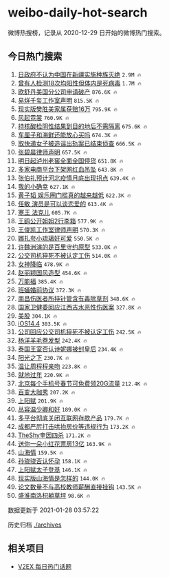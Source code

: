 # weibo-daily-hot-search

微博热搜榜，记录从 2020-12-29 日开始的微博热门搜索。

## 今日热门搜索

<!-- BEGIN -->

1. [日政府不认为中国在新疆实施种族灭绝](https://s.weibo.com/weibo?q=%23%E6%97%A5%E6%94%BF%E5%BA%9C%E4%B8%8D%E8%AE%A4%E4%B8%BA%E4%B8%AD%E5%9B%BD%E5%9C%A8%E6%96%B0%E7%96%86%E5%AE%9E%E6%96%BD%E7%A7%8D%E6%97%8F%E7%81%AD%E7%BB%9D%23&Refer=top) `2.9M 🔥`
1. [曾有人检测18次均阳性但体内是死病毒](https://s.weibo.com/weibo?q=%23%E6%9B%BE%E6%9C%89%E4%BA%BA%E6%A3%80%E6%B5%8B18%E6%AC%A1%E5%9D%87%E9%98%B3%E6%80%A7%E4%BD%86%E4%BD%93%E5%86%85%E6%98%AF%E6%AD%BB%E7%97%85%E6%AF%92%23&Refer=top) `1.7M 🔥`
1. [欧舒丹美国分公司申请破产](https://s.weibo.com/weibo?q=%23%E6%AC%A7%E8%88%92%E4%B8%B9%E7%BE%8E%E5%9B%BD%E5%88%86%E5%85%AC%E5%8F%B8%E7%94%B3%E8%AF%B7%E7%A0%B4%E4%BA%A7%23&Refer=top) `876.6K 🔥`
1. [易烊千玺工作室声明](https://s.weibo.com/weibo?q=%23%E6%98%93%E7%83%8A%E5%8D%83%E7%8E%BA%E5%B7%A5%E4%BD%9C%E5%AE%A4%E5%A3%B0%E6%98%8E%23&Refer=top) `815.5K 🔥`
1. [现实版樊胜美家属获赔16万](https://s.weibo.com/weibo?q=%23%E7%8E%B0%E5%AE%9E%E7%89%88%E6%A8%8A%E8%83%9C%E7%BE%8E%E5%AE%B6%E5%B1%9E%E8%8E%B7%E8%B5%9416%E4%B8%87%23&Refer=top) `795.9K 🔥`
1. [风起霓裳](https://s.weibo.com/weibo?q=%E9%A3%8E%E8%B5%B7%E9%9C%93%E8%A3%B3&Refer=top) `760.9K 🔥`
1. [持核酸检阴性结果到目的地后不需隔离](https://s.weibo.com/weibo?q=%23%E6%8C%81%E6%A0%B8%E9%85%B8%E6%A3%80%E9%98%B4%E6%80%A7%E7%BB%93%E6%9E%9C%E5%88%B0%E7%9B%AE%E7%9A%84%E5%9C%B0%E5%90%8E%E4%B8%8D%E9%9C%80%E9%9A%94%E7%A6%BB%23&Refer=top) `675.6K 🔥`
1. [车厘子和海鲜还能放心买吗](https://s.weibo.com/weibo?q=%23%E8%BD%A6%E5%8E%98%E5%AD%90%E5%92%8C%E6%B5%B7%E9%B2%9C%E8%BF%98%E8%83%BD%E6%94%BE%E5%BF%83%E4%B9%B0%E5%90%97%23&Refer=top) `674.3K 🔥`
1. [取快递女子被造谣出轨案已结束侦查](https://s.weibo.com/weibo?q=%23%E5%8F%96%E5%BF%AB%E9%80%92%E5%A5%B3%E5%AD%90%E8%A2%AB%E9%80%A0%E8%B0%A3%E5%87%BA%E8%BD%A8%E6%A1%88%E5%B7%B2%E7%BB%93%E6%9D%9F%E4%BE%A6%E6%9F%A5%23&Refer=top) `666.5K 🔥`
1. [张碧晨律师声明](https://s.weibo.com/weibo?q=%23%E5%BC%A0%E7%A2%A7%E6%99%A8%E5%BE%8B%E5%B8%88%E5%A3%B0%E6%98%8E%23&Refer=top) `657.5K 🔥`
1. [明日起泸州老窖全面全国停货](https://s.weibo.com/weibo?q=%23%E6%98%8E%E6%97%A5%E8%B5%B7%E6%B3%B8%E5%B7%9E%E8%80%81%E7%AA%96%E5%85%A8%E9%9D%A2%E5%85%A8%E5%9B%BD%E5%81%9C%E8%B4%A7%23&Refer=top) `651.8K 🔥`
1. [多家电商平台下架网红血吊坠](https://s.weibo.com/weibo?q=%23%E5%A4%9A%E5%AE%B6%E7%94%B5%E5%95%86%E5%B9%B3%E5%8F%B0%E4%B8%8B%E6%9E%B6%E7%BD%91%E7%BA%A2%E8%A1%80%E5%90%8A%E5%9D%A0%23&Refer=top) `643.8K 🔥`
1. [张伯礼预计河北疫情月底出现拐点](https://s.weibo.com/weibo?q=%23%E5%BC%A0%E4%BC%AF%E7%A4%BC%E9%A2%84%E8%AE%A1%E6%B2%B3%E5%8C%97%E7%96%AB%E6%83%85%E6%9C%88%E5%BA%95%E5%87%BA%E7%8E%B0%E6%8B%90%E7%82%B9%23&Refer=top) `639.4K 🔥`
1. [我的小确幸](https://s.weibo.com/weibo?q=%23%E6%88%91%E7%9A%84%E5%B0%8F%E7%A1%AE%E5%B9%B8%23&Refer=top) `627.1K 🔥`
1. [黄子韬 娱乐圈门槛真的越来越低](https://s.weibo.com/weibo?q=%E9%BB%84%E5%AD%90%E9%9F%AC%20%E5%A8%B1%E4%B9%90%E5%9C%88%E9%97%A8%E6%A7%9B%E7%9C%9F%E7%9A%84%E8%B6%8A%E6%9D%A5%E8%B6%8A%E4%BD%8E&Refer=top) `622.3K 🔥`
1. [任敏 演员是可以谈恋爱的](https://s.weibo.com/weibo?q=%E4%BB%BB%E6%95%8F%20%E6%BC%94%E5%91%98%E6%98%AF%E5%8F%AF%E4%BB%A5%E8%B0%88%E6%81%8B%E7%88%B1%E7%9A%84&Refer=top) `613.4K 🔥`
1. [寒王 法克儿](https://s.weibo.com/weibo?q=%E5%AF%92%E7%8E%8B%20%E6%B3%95%E5%85%8B%E5%84%BF&Refer=top) `605.7K 🔥`
1. [王鸥公开姐姐2行李箱](https://s.weibo.com/weibo?q=%23%E7%8E%8B%E9%B8%A5%E5%85%AC%E5%BC%80%E5%A7%90%E5%A7%902%E8%A1%8C%E6%9D%8E%E7%AE%B1%23&Refer=top) `577.9K 🔥`
1. [王俊凯工作室律师声明](https://s.weibo.com/weibo?q=%23%E7%8E%8B%E4%BF%8A%E5%87%AF%E5%B7%A5%E4%BD%9C%E5%AE%A4%E5%BE%8B%E5%B8%88%E5%A3%B0%E6%98%8E%23&Refer=top) `570.3K 🔥`
1. [娜扎夸小琉璃好可爱](https://s.weibo.com/weibo?q=%23%E5%A8%9C%E6%89%8E%E5%A4%B8%E5%B0%8F%E7%90%89%E7%92%83%E5%A5%BD%E5%8F%AF%E7%88%B1%23&Refer=top) `550.5K 🔥`
1. [许魏洲演的是百里守约原型](https://s.weibo.com/weibo?q=%23%E8%AE%B8%E9%AD%8F%E6%B4%B2%E6%BC%94%E7%9A%84%E6%98%AF%E7%99%BE%E9%87%8C%E5%AE%88%E7%BA%A6%E5%8E%9F%E5%9E%8B%23&Refer=top) `533.0K 🔥`
1. [公交司机猝死不被认定工伤](https://s.weibo.com/weibo?q=%E5%85%AC%E4%BA%A4%E5%8F%B8%E6%9C%BA%E7%8C%9D%E6%AD%BB%E4%B8%8D%E8%A2%AB%E8%AE%A4%E5%AE%9A%E5%B7%A5%E4%BC%A4&Refer=top) `514.0K 🔥`
1. [女神降临](https://s.weibo.com/weibo?q=%E5%A5%B3%E7%A5%9E%E9%99%8D%E4%B8%B4&Refer=top) `478.9K 🔥`
1. [赵丽颖国风造型](https://s.weibo.com/weibo?q=%23%E8%B5%B5%E4%B8%BD%E9%A2%96%E5%9B%BD%E9%A3%8E%E9%80%A0%E5%9E%8B%23&Refer=top) `454.6K 🔥`
1. [万能福](https://s.weibo.com/weibo?q=%E4%B8%87%E8%83%BD%E7%A6%8F&Refer=top) `385.4K 🔥`
1. [班婳婚前协议](https://s.weibo.com/weibo?q=%23%E7%8F%AD%E5%A9%B3%E5%A9%9A%E5%89%8D%E5%8D%8F%E8%AE%AE%23&Refer=top) `372.3K 🔥`
1. [南昌伤医者所持针管含有毒除草剂](https://s.weibo.com/weibo?q=%23%E5%8D%97%E6%98%8C%E4%BC%A4%E5%8C%BB%E8%80%85%E6%89%80%E6%8C%81%E9%92%88%E7%AE%A1%E5%90%AB%E6%9C%89%E6%AF%92%E9%99%A4%E8%8D%89%E5%89%82%23&Refer=top) `348.6K 🔥`
1. [国家卫健委回应江西吉水恶性伤医案](https://s.weibo.com/weibo?q=%23%E5%9B%BD%E5%AE%B6%E5%8D%AB%E5%81%A5%E5%A7%94%E5%9B%9E%E5%BA%94%E6%B1%9F%E8%A5%BF%E5%90%89%E6%B0%B4%E6%81%B6%E6%80%A7%E4%BC%A4%E5%8C%BB%E6%A1%88%23&Refer=top) `327.8K 🔥`
1. [美股](https://s.weibo.com/weibo?q=%E7%BE%8E%E8%82%A1&Refer=top) `304.1K 🔥`
1. [iOS14.4](https://s.weibo.com/weibo?q=iOS14.4&Refer=top) `303.5K 🔥`
1. [公司回应公交司机猝死不被认定工伤](https://s.weibo.com/weibo?q=%E5%85%AC%E5%8F%B8%E5%9B%9E%E5%BA%94%E5%85%AC%E4%BA%A4%E5%8F%B8%E6%9C%BA%E7%8C%9D%E6%AD%BB%E4%B8%8D%E8%A2%AB%E8%AE%A4%E5%AE%9A%E5%B7%A5%E4%BC%A4&Refer=top) `242.5K 🔥`
1. [杨洋羊毛卷发型](https://s.weibo.com/weibo?q=%23%E6%9D%A8%E6%B4%8B%E7%BE%8A%E6%AF%9B%E5%8D%B7%E5%8F%91%E5%9E%8B%23&Refer=top) `242.4K 🔥`
1. [泰国王室否认诗妮娜被封皇后](https://s.weibo.com/weibo?q=%E6%B3%B0%E5%9B%BD%E7%8E%8B%E5%AE%A4%E5%90%A6%E8%AE%A4%E8%AF%97%E5%A6%AE%E5%A8%9C%E8%A2%AB%E5%B0%81%E7%9A%87%E5%90%8E&Refer=top) `234.4K 🔥`
1. [阳光之下](https://s.weibo.com/weibo?q=%E9%98%B3%E5%85%89%E4%B9%8B%E4%B8%8B&Refer=top) `230.7K 🔥`
1. [温让周程程亲吻](https://s.weibo.com/weibo?q=%23%E6%B8%A9%E8%AE%A9%E5%91%A8%E7%A8%8B%E7%A8%8B%E4%BA%B2%E5%90%BB%23&Refer=top) `223.8K 🔥`
1. [就地过年](https://s.weibo.com/weibo?q=%E5%B0%B1%E5%9C%B0%E8%BF%87%E5%B9%B4&Refer=top) `220.9K 🔥`
1. [北京每个手机号春节可免费领20G流量](https://s.weibo.com/weibo?q=%23%E5%8C%97%E4%BA%AC%E6%AF%8F%E4%B8%AA%E6%89%8B%E6%9C%BA%E5%8F%B7%E6%98%A5%E8%8A%82%E5%8F%AF%E5%85%8D%E8%B4%B9%E9%A2%8620G%E6%B5%81%E9%87%8F%23&Refer=top) `212.4K 🔥`
1. [百变大咖秀](https://s.weibo.com/weibo?q=%E7%99%BE%E5%8F%98%E5%A4%A7%E5%92%96%E7%A7%80&Refer=top) `207.2K 🔥`
1. [上阳赋](https://s.weibo.com/weibo?q=%E4%B8%8A%E9%98%B3%E8%B5%8B&Refer=top) `201.9K 🔥`
1. [丛容温少卿和好](https://s.weibo.com/weibo?q=%23%E4%B8%9B%E5%AE%B9%E6%B8%A9%E5%B0%91%E5%8D%BF%E5%92%8C%E5%A5%BD%23&Refer=top) `189.0K 🔥`
1. [多平台彻底关闭互联网存款产品](https://s.weibo.com/weibo?q=%23%E5%A4%9A%E5%B9%B3%E5%8F%B0%E5%BD%BB%E5%BA%95%E5%85%B3%E9%97%AD%E4%BA%92%E8%81%94%E7%BD%91%E5%AD%98%E6%AC%BE%E4%BA%A7%E5%93%81%23&Refer=top) `179.7K 🔥`
1. [成都严厉打击哄抬房价等违规行为](https://s.weibo.com/weibo?q=%E6%88%90%E9%83%BD%E4%B8%A5%E5%8E%89%E6%89%93%E5%87%BB%E5%93%84%E6%8A%AC%E6%88%BF%E4%BB%B7%E7%AD%89%E8%BF%9D%E8%A7%84%E8%A1%8C%E4%B8%BA&Refer=top) `173.2K 🔥`
1. [TheShy奎因四杀](https://s.weibo.com/weibo?q=%23TheShy%E5%A5%8E%E5%9B%A0%E5%9B%9B%E6%9D%80%23&Refer=top) `171.2K 🔥`
1. [送你一朵小红花票房13亿](https://s.weibo.com/weibo?q=%23%E9%80%81%E4%BD%A0%E4%B8%80%E6%9C%B5%E5%B0%8F%E7%BA%A2%E8%8A%B1%E7%A5%A8%E6%88%BF13%E4%BA%BF%23&Refer=top) `163.9K 🔥`
1. [山海情](https://s.weibo.com/weibo?q=%E5%B1%B1%E6%B5%B7%E6%83%85&Refer=top) `159.5K 🔥`
1. [孙骁骁否认怀孕](https://s.weibo.com/weibo?q=%23%E5%AD%99%E9%AA%81%E9%AA%81%E5%90%A6%E8%AE%A4%E6%80%80%E5%AD%95%23&Refer=top) `158.1K 🔥`
1. [上阳赋太子登基](https://s.weibo.com/weibo?q=%23%E4%B8%8A%E9%98%B3%E8%B5%8B%E5%A4%AA%E5%AD%90%E7%99%BB%E5%9F%BA%23&Refer=top) `146.1K 🔥`
1. [现实版山海情是怎样的](https://s.weibo.com/weibo?q=%23%E7%8E%B0%E5%AE%9E%E7%89%88%E5%B1%B1%E6%B5%B7%E6%83%85%E6%98%AF%E6%80%8E%E6%A0%B7%E7%9A%84%23&Refer=top) `144.0K 🔥`
1. [论文数量不与高校教师薪酬直接挂钩](https://s.weibo.com/weibo?q=%23%E8%AE%BA%E6%96%87%E6%95%B0%E9%87%8F%E4%B8%8D%E4%B8%8E%E9%AB%98%E6%A0%A1%E6%95%99%E5%B8%88%E8%96%AA%E9%85%AC%E7%9B%B4%E6%8E%A5%E6%8C%82%E9%92%A9%23&Refer=top) `143.5K 🔥`
1. [盛淮南洛枳躺草坪](https://s.weibo.com/weibo?q=%23%E7%9B%9B%E6%B7%AE%E5%8D%97%E6%B4%9B%E6%9E%B3%E8%BA%BA%E8%8D%89%E5%9D%AA%23&Refer=top) `98.6K 🔥`

数据更新于 2021-01-28 03:57:22

<!-- END -->

历史归档 [./archives](./archives)

## 相关项目

- [V2EX 每日热门话题](https://github.com/realLeonardo/v2ex-daily-hot-topic)
